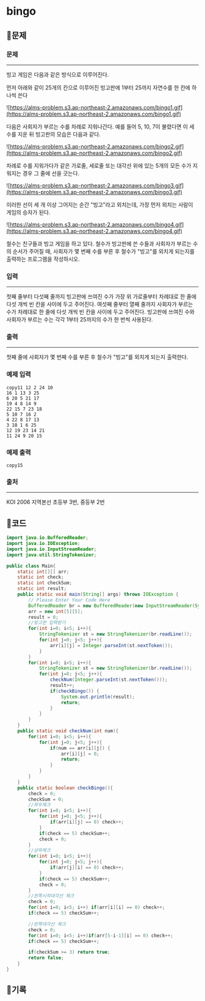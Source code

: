 # ****bingo****

## 📍문제

### **문제**

---

빙고 게임은 다음과 같은 방식으로 이루어진다.

먼저 아래와 같이 25개의 칸으로 이루어진 빙고판에 1부터 25까지 자연수를 한 칸에 하나씩 쓴다

![https://alms-problem.s3.ap-northeast-2.amazonaws.com/bingo1.gif](https://alms-problem.s3.ap-northeast-2.amazonaws.com/bingo1.gif)

다음은 사회자가 부르는 수를 차례로 지워나간다. 예를 들어 5, 10, 7이 불렸다면 이 세 수를 지운 뒤 빙고판의 모습은 다음과 같다.

![https://alms-problem.s3.ap-northeast-2.amazonaws.com/bingo2.gif](https://alms-problem.s3.ap-northeast-2.amazonaws.com/bingo2.gif)

차례로 수를 지워가다가 같은 가로줄, 세로줄 또는 대각선 위에 있는 5개의 모든 수가 지워지는 경우 그 줄에 선을 긋는다.

![https://alms-problem.s3.ap-northeast-2.amazonaws.com/bingo3.gif](https://alms-problem.s3.ap-northeast-2.amazonaws.com/bingo3.gif)

이러한 선이 세 개 이상 그어지는 순간 "빙고"라고 외치는데, 가장 먼저 외치는 사람이 게임의 승자가 된다.

![https://alms-problem.s3.ap-northeast-2.amazonaws.com/bingo4.gif](https://alms-problem.s3.ap-northeast-2.amazonaws.com/bingo4.gif)

철수는 친구들과 빙고 게임을 하고 있다. 철수가 빙고판에 쓴 수들과 사회자가 부르는 수의 순서가 주어질 때, 사회자가 몇 번째 수를 부른 후 철수가 "빙고"를 외치게 되는지를 출력하는 프로그램을 작성하시오.

### **입력**

---

첫째 줄부터 다섯째 줄까지 빙고판에 쓰여진 수가 가장 위 가로줄부터 차례대로 한 줄에 다섯 개씩 빈 칸을 사이에 두고 주어진다. 여섯째 줄부터 열째 줄까지 사회자가 부르는 수가 차례대로 한 줄에 다섯 개씩 빈 칸을 사이에 두고 주어진다. 빙고판에 쓰여진 수와 사회자가 부르는 수는 각각 1부터 25까지의 수가 한 번씩 사용된다.

### **출력**

---

첫째 줄에 사회자가 몇 번째 수를 부른 후 철수가 "빙고"를 외치게 되는지 출력한다.

### **예제 입력**

```
copy11 12 2 24 10
16 1 13 3 25
6 20 5 21 17
19 4 8 14 9
22 15 7 23 18
5 10 7 16 2
4 22 8 17 13
3 18 1 6 25
12 19 23 14 21
11 24 9 20 15

```

### **예제 출력**

```
copy15

```

### **출처**

---

KOI 2006 지역본선 초등부 3번, 중등부 2번

## 📍코드

```java
import java.io.BufferedReader;
import java.io.IOException;
import java.io.InputStreamReader;
import java.util.StringTokenizer;

public class Main{
    static int[][] arr;
    static int check;
    static int checkSum;
    static int result;
    public static void main(String[] args) throws IOException {
        // Please Enter Your Code Here
        BufferedReader br = new BufferedReader(new InputStreamReader(System.in));
        arr = new int[5][5];
        result = 0;
        //빙고판 입력받기
        for(int i=0; i<5; i++){
            StringTokenizer st = new StringTokenizer(br.readLine());
            for(int j=0; j<5; j++){
                arr[i][j] = Integer.parseInt(st.nextToken());
            }
        }
        for(int i=0; i<5; i++){
            StringTokenizer st = new StringTokenizer(br.readLine());
            for(int j=0; j<5; j++){
                checkNum(Integer.parseInt(st.nextToken()));
                result++;
                if(checkBingo()) {
                    System.out.println(result);
                    return;
                }
            }
        }
    }
    public static void checkNum(int num){
        for(int i=0; i<5; i++){
            for(int j=0; j<5; j++){
                if(num == arr[i][j]) {
                    arr[i][j] = 0;
                    return;
                }
            }
        }
    }
    public static boolean checkBingo(){
        check = 0;
        checkSum = 0;
        //좌우체크
        for(int i=0; i<5; i++){
            for(int j=0; j<5; j++){
                if(arr[i][j] == 0) check++;
            }
            if(check == 5) checkSum++;
            check = 0;
        }
        //상하체크
        for(int i=0; i<5; i++){
            for(int j=0; j<5; j++){
                if(arr[j][i] == 0) check++;
            }
            if(check == 5) checkSum++;
            check = 0;
        }
        //왼쪽시작대각선 체크
        check = 0;
        for(int i=0; i<5; i++) if(arr[i][i] == 0) check++;
        if(check == 5) checkSum++;

        //왼쪽대각선 체크
        check = 0;
        for(int i=0; i<5; i++)if(arr[5-i-1][i] == 0) check++;
        if(check == 5) checkSum++;

        if(checkSum >= 3) return true;
        return false;
    }
}
```

## 📍기록
